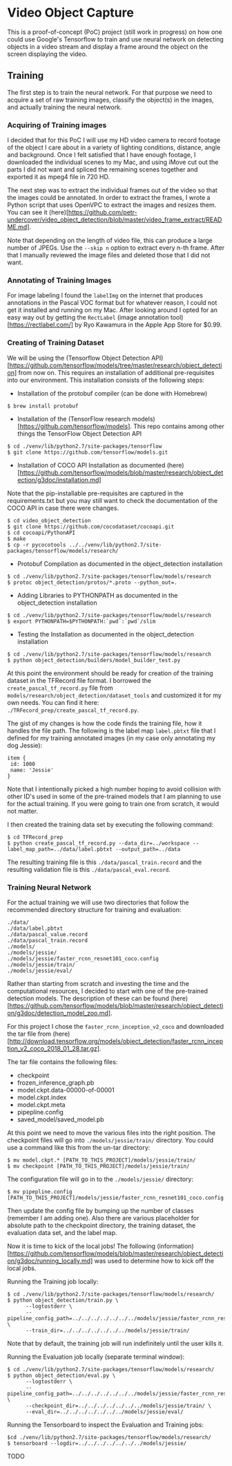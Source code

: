 # Video Object Capture

This is a proof-of-concept (PoC) project (still work in progress) on how one
could use Google's Tensorflow to train and use neural network on detecting
objects in a video stream and display a frame around the object on the screen
displaying the video.


## Training

The first step is to train the neural network. For that purpose we need to
acquire a set of raw training images, classify the object(s) in the images,
and actually training the neural network.


### Acquiring of Training images

I decided that for this PoC I will use my HD video camera to record footage of
the object I care about in a variety of lighting conditions, distance, angle
and background. Once I felt satisfied that I have enough footage, I downloaded
the individual scenes to my Mac, and using iMove cut out the parts I did not
want and spliced the remaining scenes together and exported it as mpeg4 file
in 720 HD.

The next step was to extract the individual frames out of the video so that
the images could be annotated. In order to extract the frames, I wrote a Python
script that uses OpenVPC to extract the images and resizes them. You can see it
(here)[https://github.com/petr-undercover/video_object_detection/blob/master/video_frame_extract/README.md].

Note that depending on the length of video file, this can produce a large number
of JPEGs. Use the `--skip n` option to extract every n-th frame. After that I
manually reviewed the image files and deleted those that I did not want.


### Annotating of Training Images

For image labeling I found the `labelImg` on the internet that produces
annotations in the Pascal VOC format but for whatever reason, I could not get
it installed and running on my Mac. After looking around I opted for an easy
way out by getting the `RectLabel` (image annotation tool)[https://rectlabel.com/]
by Ryo Kawamura in the Apple App Store for $0.99.


### Creating of Training Dataset

We will be using the
(Tensorflow Object Detection API)[https://github.com/tensorflow/models/tree/master/research/object_detection]
 from now on. This requires an installation of additional pre-requisites into our
environment.  This installation consists of the following steps:

* Installation of the protobuf compiler (can be done with Homebrew)
```
$ brew install protobuf
```

* Installation of the (TensorFlow research models)[https://github.com/tensorflow/models].
This repo contains among other things the TensorFlow Object Detection API
```
$ cd ./venv/lib/python2.7/site-packages/tensorflow
$ git clone https://github.com/tensorflow/models.git
```

* Installation of COCO API Installation as documented (here)[https://github.com/tensorflow/models/blob/master/research/object_detection/g3doc/installation.md]

Note that the pip-installable pre-requisites are captured in the requirements.txt
but you may still want to check the documentation of the COCO API in case there
were changes.
```
$ cd video_object_detection
$ git clone https://github.com/cocodataset/cocoapi.git
$ cd cocoapi/PythonAPI
$ make
$ cp -r pycocotools ../../venv/lib/python2.7/site-packages/tensorflow/models/research/
```

* Protobuf Compilation as documented in the object_detection installation
```
$ cd ./venv/lib/python2.7/site-packages/tensorflow/models/research
$ protoc object_detection/protos/*.proto --python_out=.
```

* Adding Libraries to PYTHONPATH as documented in the object_detection installation
```
$ cd ./venv/lib/python2.7/site-packages/tensorflow/models/research
$ export PYTHONPATH=$PYTHONPATH:`pwd`:`pwd`/slim
```

* Testing the Installation as documented in the object_detection installation
```
$ cd ./venv/lib/python2.7/site-packages/tensorflow/models/research
$ python object_detection/builders/model_builder_test.py
```

At this point the environment should be ready for creation of the training dataset
in the TFRecord file format. I borrowed the `create_pascal_tf_record.py` file
from `models/research/object_detection/dataset_tools` and customized it for my
own needs. You can find it here: `./TRFecord_prep/create_pascal_tf_record.py`.

The gist of my changes is how the code finds the training file, how it handles
the file path. The following is the label map `label.pbtxt` file that I defined
for my training annotated images (in my case only annotating my dog Jessie):
```
item {
 id: 1000
 name: 'Jessie'
}
```

Note that I intentionally picked a high number hoping to avoid collision with
other ID's used in some of the pre-trained models that I am planning to use for
the actual training. If you were going to train one from scratch, it would not
matter.

I then created the training data set by executing the following command:
```
$ cd TFRecord_prep
$ python create_pascal_tf_record.py --data_dir=../workspace --label_map_path=../data/label.pbtxt --output_path=../data
```

The resulting training file is this `./data/pascal_train.record` and the resulting
validation file is this `./data/pascal_eval.record`.

### Training Neural Network

For the actual training we will use two directories that follow the recommended
directory structure for training and evaluation:
```
./data/
./data/label.pbtxt
./data/pascal_value.record
./data/pascal_train.record
./models/
./models/jessie/
./models/jessie/faster_rcnn_resnet101_coco.config
./models/jessie/train/
./models/jessie/eval/
```

Rather than starting from scratch and investing the time and the computational
resources, I decided to start with one of the pre-trained detection models. The
description of these can be found (here)[https://github.com/tensorflow/models/blob/master/research/object_detection/g3doc/detection_model_zoo.md].

For this project I chose the `faster_rcnn_inception_v2_coco` and downloaded
the tar file from (here)[http://download.tensorflow.org/models/object_detection/faster_rcnn_inception_v2_coco_2018_01_28.tar.gz].

The tar file contains the following files:
* checkpoint
* frozen_inference_graph.pb
* model.ckpt.data-00000-of-00001
* model.ckpt.index
* model.ckpt.meta
* pipepline.config
* saved_model/saved_model.pb

At this point we need to move the various files into the right position. The
checkpoint files will go into `./models/jessie/train/` directory. You could use
a command like this from the un-tar directory:

```
$ mv model.ckpt.* [PATH_TO_THIS_PROJECT]/models/jessie/train/
$ mv checkpoint [PATH_TO_THIS_PROJECT]/models/jessie/train/
```

The configuration file will go in to the `./models/jessie/` directory:

```
$ mv pipepline.config [PATH_TO_THIS_PROJECT]/models/jessie/faster_rcnn_resnet101_coco.config
```

Then update the config file by bumping up the number of classes (remember I am
adding one). Also there are various placeholder for absolute path to the
checkpoint directory, the training dataset, the evaluation data set, and the
label map.

Now it is time to kick of the local jobs! The following  (information)[https://github.com/tensorflow/models/blob/master/research/object_detection/g3doc/running_locally.md]
was used to determine how to kick off the local jobs.

Running the Training job locally:
```
$ cd ./venv/lib/python2.7/site-packages/tensorflow/models/research/
$ python object_detection/train.py \
      --logtostderr \
      --pipeline_config_path=../../../../../../../models/jessie/faster_rcnn_resnet101_coco.config \
      --train_dir=../../../../../../../models/jessie/train/
```
Note that by default, the training job will run indefinitely until the user kills it.

Running the Evaluation job locally (separate terminal window):
```
$ cd ./venv/lib/python2.7/site-packages/tensorflow/models/research/
$ python object_detection/eval.py \
      --logtostderr \
      --pipeline_config_path=../../../../../../../models/jessie/faster_rcnn_resnet101_coco.config \
      --checkpoint_dir=../../../../../../../models/jessie/train/ \
      --eval_dir=../../../../../../../models/jessie/eval/
```

Running the Tensorboard to inspect the Evaluation and Training jobs:
```
$cd ./venv/lib/python2.7/site-packages/tensorflow/models/research/
$ tensorboard --logdir=../../../../../../../models/jessie/
```


TODO
